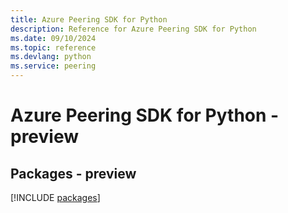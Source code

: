 ```yaml
---
title: Azure Peering SDK for Python
description: Reference for Azure Peering SDK for Python
ms.date: 09/10/2024
ms.topic: reference
ms.devlang: python
ms.service: peering
---
```

# Azure Peering SDK for Python - preview
## Packages - preview
[!INCLUDE [packages](peering-index.md)]